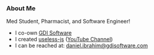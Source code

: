 ### About Me

Med Student, Pharmacist, and Software Engineer! 

- I co-own [GDI Software](https://gdisoftware.com)
- I created [useless-js](https://github.com/useless-js) ([YouTube Channel](https://www.youtube.com/channel/UCAeVZXezCZDPXYDTHVNAXDQ))
- I can be reached at: daniel.ibrahim@gdisoftware.com

<!--
**ibrahidm/ibrahidm** is a ✨ _special_ ✨ repository because its `README.md` (this file) appears on your GitHub profile.

Here are some ideas to get you started:

- 🔭 I’m currently working on ...
- 🌱 I’m currently learning ...
- 👯 I’m looking to collaborate on ...
- 🤔 I’m looking for help with ...
- 💬 Ask me about ...
- 📫 How to reach me: ...
- 😄 Pronouns: ...
- ⚡ Fun fact: ...
-->

